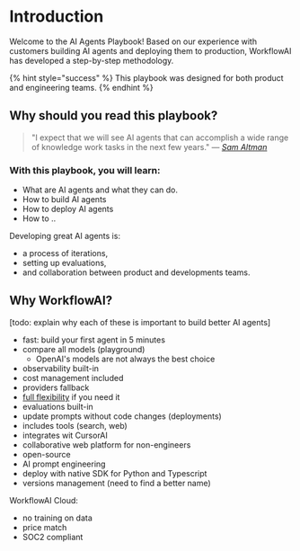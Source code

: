# Introduction

Welcome to the AI Agents Playbook! Based on our experience with customers building AI agents and deploying them to production, WorkflowAI has developed a step-by-step methodology.

{% hint style="success" %}
This playbook was designed for both product and engineering teams.
{% endhint %}

## Why should you read this playbook?

> "I expect that we will see AI agents that can accomplish a wide range of knowledge work tasks in the next few years." — [_Sam Altman_](https://blog.samaltman.com/reflections)

### With this playbook, you will learn:
- What are AI agents and what they can do.
- How to build AI agents
- How to deploy AI agents
- How to ..

Developing great AI agents is:
- a process of iterations,
- setting up evaluations,
- and collaboration between product and developments teams.

## Why WorkflowAI?

[todo: explain why each of these is important to build better AI agents]

- fast: build your first agent in 5 minutes
- compare all models (playground)
    - OpenAI's models are not always the best choice
- observability built-in
- cost management included
- providers fallback
- [full flexibility](/docs/advanced/prompt.md) if you need it
- evaluations built-in
- update prompts without code changes (deployments)
- includes tools (search, web)
- integrates wit CursorAI
- collaborative web platform for non-engineers
- open-source
- AI prompt engineering
- deploy with native SDK for Python and Typescript
- versions management (need to find a better name)

WorkflowAI Cloud:
- no training on data
- price match
- SOC2 compliant